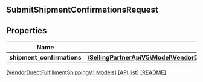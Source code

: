 ## SubmitShipmentConfirmationsRequest

## Properties

Name | Type | Description | Notes
------------ | ------------- | ------------- | -------------
**shipment_confirmations** | [**\SellingPartnerApiV5\Model\VendorDirectFulfillmentShippingV1\ShipmentConfirmation[]**](ShipmentConfirmation.md) |  | [optional]

[[VendorDirectFulfillmentShippingV1 Models]](../) [[API list]](../../Api) [[README]](../../../README.md)
